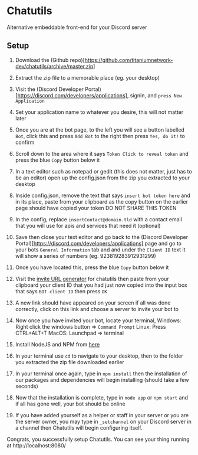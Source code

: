 # Chatutils
Alternative embeddable front-end for your Discord server

## Setup

1. Download the (Github repo)[https://github.com/titaniumnetwork-dev/chatutils/archive/master.zip]

2. Extract the zip file to a memorable place (eg. your desktop)

3. Visit the (Discord Developer Portal)[https://discord.com/developers/applications], signin, and `press New Application`

4. Set your application name to whatever you desire, this will not matter later

5. Once you are at the bot page, to the left you will see a button labelled `Bot`, click this and press `Add Bot` to the right then press `Yes, do it!` to confirm

6. Scroll down to the area where it says `Token Click to reveal token` and press the blue `Copy` button below it

7. In a text editor such as notepad or gedit (this does not matter, just has to be an editor) open up the config.json from the zip you extracted to your desktop

8. Inside config.json, remove the text that says `insert bot token here` and in its place, paste from your clipboard as the copy button on the earlier page should have copied your token DO NOT SHARE THIS TOKEN 

9. In the config, replace `insertContact@domain.tld` with a contact email that you will use for apis and services that need it (optional)

10. Save then close your text editor and go back to the (Discord Developer Portal)[https://discord.com/developers/applications] page and go to your bots `General Information` tab and and under the `Client ID` text it will show a series of numbers (eg. 923819283912931299)

11. Once you have located this, press the blue `Copy` button below it

12. Visit the [invite URL generator](https://titaniumnetwork-dev.github.io/chatutils/generateInvite.html) for chatutils then paste from your clipboard your client ID that you had just now copied into the input box that says `BOT client ID` then press `OK`

13. A new link should have appeared on your screen if all was done correctly, click on this link and choose a server to invite your bot to

14. Now once you have invited your bot, locate your terminal,
Windows: Right click the windows button => `Command Prompt`
Linux: Press CTRL+ALT+T
MacOS: Launchpad => terminal

15. Install NodeJS and NPM from [here](https://nodejs.org/en/download/)

16. In your terminal use `cd` to navigate to your desktop, then to the folder you extracted the zip file downloaded earlier

17. In your terminal once again, type in `npm install` then the installation of our packages and dependencies will begin installing (should take a few seconds)

18. Now that the installation is complete, type in `node app` or `npm start` and if all has gone well, your bot should be online

19. If you have added yourself as a helper or staff in your server or you are the server owner, you may type in `_setchannel` on your Discord server in a channel then Chatutils will begin configuring itself.

Congrats, you successfully setup Chatutils.
You can see your thing running at http://localhost:8080/
